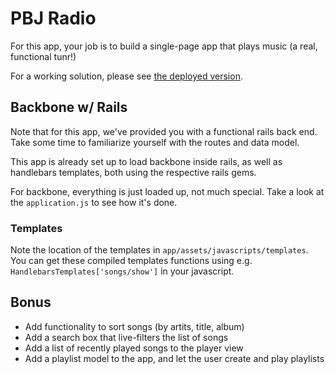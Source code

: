 # PBJ Radio

For this app, your job is to build a single-page app that plays music (a real,
functional tunr!)

For a working solution, please see [the deployed version](http://pbjradio.herokuapp.com).

## Backbone w/ Rails

Note that for this app, we've provided you with a functional rails back end.
Take some time to familiarize yourself with the routes and data model.

This app is already set up to load backbone inside rails, as well as handlebars
templates, both using the respective rails gems.

For backbone, everything is just loaded up, not much special. Take a look at the
`application.js` to see how it's done.

### Templates

Note the location of the templates in `app/assets/javascripts/templates`. You
can get these compiled templates functions using e.g. `HandlebarsTemplates['songs/show']`
in your javascript.

## Bonus

* Add functionality to sort songs (by artits, title, album)
* Add a search box that live-filters the list of songs
* Add a list of recently played songs to the player view
* Add a playlist model to the app, and let the user create and play playlists
